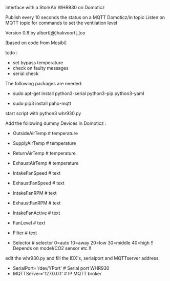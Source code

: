 Interface with a StorkAir WHR930 on Domoticz

Publish every 10 seconds the status on a MQTT Domoticz/in topic
Listen on MQTT topic for commands to set the ventilation level

Version 0.8 by albert[@]hakvoort[.]co

[based on code from Mosibi]



todo :
- set bypass temperature
- check on faulty messages
- serial check


The following packages are needed:

- sudo apt-get install python3-serial python3-pip python3-yaml

- sudo pip3 install paho-mqtt

start script with python3 whr930.py


Add the following dummy Devices in Domoticz :

- OutsideAirTemp		# temperature

- SupplyAirTemp	  	# temperature

- ReturnAirTemp		# temperature

- ExhaustAirTemp		# temperature

- IntakeFanSpeed		# text

- ExhaustFanSpeed		# text

- IntakeFanRPM		# text

- ExhaustFanRPM		# text

- IntakeFanActive		# text

- FanLevel			# text

- Filter				# text

- Selector			# selector 0=auto 10=away 20=low 30=middle 40=high !! Depends on model/CO2 sensor etc !!


edit the whr930.py and fill the IDX's, serialport and MQTTserver address.

- SerialPort='/dev/YPort'		# Serial port WHR930
- MQTTServer='127.0.0.1'		# IP MQTT broker
